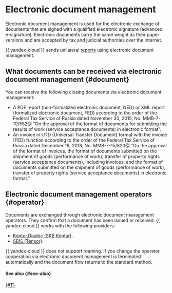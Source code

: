 # Electronic document management

Electronic document management is used for the electronic exchange of documents that are signed with a qualified electronic signature (advanced e-signature). Electronic documents carry the same weight as their paper versions and are accepted by tax and judicial authorities over the internet.

{{ yandex-cloud }} sends unilateral [reports](./act.md) using electronic document management.

## What documents can be received via electronic document management {#document}

You can receive the following closing documents via electronic document management:

* A PDF report (non-formalized electronic document, NED) or XML report (formalized electronic document, FED) according to the order of the Federal Tax Service of Russia dated November 30, 2015, No. MMB-7-10/552@ "On the approval of the format of documents for submitting the results of work (service acceptance documents) in electronic format".
* An invoice in UTD (Universal Transfer Document) format with the invoice (FED) function according to the order of the Federal Tax Service of Russia dated December 19, 2018, No. MMB-7-15/820@ "On the approval of the format of invoices, the format of documents submitted on the shipment of goods (performance of work), transfer of property rights (service acceptance documents), including invoices, and the format of documents submitted on the shipment of goods (performance of work), transfer of property rights (service acceptance documents) in electronic format."

## Electronic document management operators {#operator}

Documents are exchanged through electronic document management operators. They confirm that a document has been issued or received. {{ yandex-cloud }} works with the following providers:

* [Kontur.Diadoc (SKB Kontur)](https://kontur-inc.com/diadoc).
* [SBIS (Tensor)](https://sbis.ru/).

{{ yandex-cloud }} does not support roaming. If you change the operator, cooperation via electronic document management is terminated automatically and the document flow returns to the standard method.

#### See also {#see-also}

[{#T}](../operations/edo.md)

